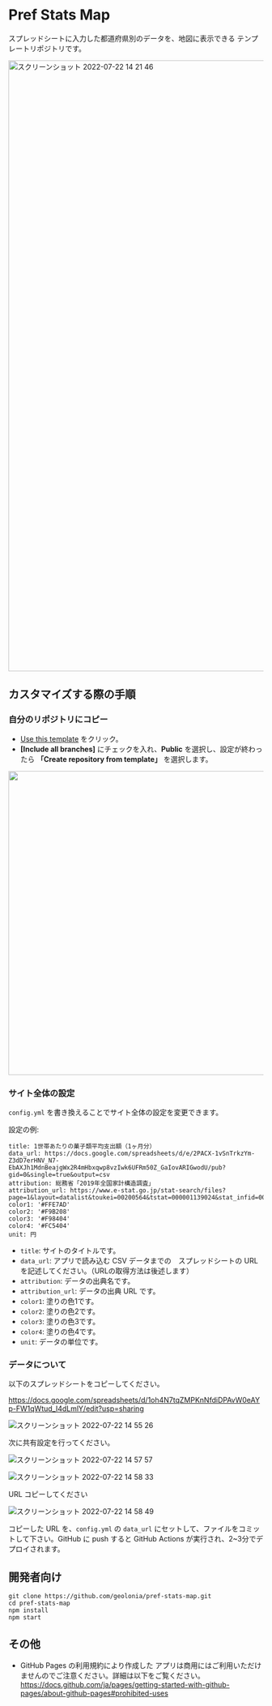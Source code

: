 # Pref Stats Map

スプレッドシートに入力した都道府県別のデータを、地図に表示できる テンプレートリポジトリです。

<img width="1206" alt="スクリーンショット 2022-07-22 14 21 46" src="https://user-images.githubusercontent.com/8760841/180374507-727d493b-5ffa-4aeb-8cd8-346068f822dc.png">


## カスタマイズする際の手順

###  自分のリポジトリにコピー

* [Use this template](https://github.com/geolonia/pref-stats-map/generate) をクリック。
* **[Include all branches]** にチェックを入れ、**Public** を選択し、設定が終わったら **「Create repository from template」** を選択します。

<img src="https://user-images.githubusercontent.com/8760841/180371014-ceecc339-b8e7-4138-aadd-2e0d71c22da7.png" width="600px" />

### サイト全体の設定

`config.yml` を書き換えることでサイト全体の設定を変更できます。

設定の例:

```
title: 1世帯あたりの菓子類平均支出額（1ヶ月分）
data_url: https://docs.google.com/spreadsheets/d/e/2PACX-1vSnTrkzYm-Z3dD7erHNV_N7-EbAXJh1MdnBeajgWx2R4mHbxqwp8vzIwk6UFRm50Z_GaIovARIGwodU/pub?gid=0&single=true&output=csv
attribution: 総務省「2019年全国家計構造調査」
attribution_url: https://www.e-stat.go.jp/stat-search/files?page=1&layout=datalist&toukei=00200564&tstat=000001139024&stat_infid=000032053504
color1: '#FFE7AD'
color2: '#F9B208'
color3: '#F98404'
color4: '#FC5404'
unit: 円
```

- `title`: サイトのタイトルです。
- `data_url`: アプリで読み込む CSV データまでの　スプレッドシートの URL を記述してください。（URLの取得方法は後述します）
- `attribution`: データの出典名です。
- `attribution_url`: データの出典 URL です。
- `color1`: 塗りの色1です。
- `color2`: 塗りの色2です。
- `color3`: 塗りの色3です。
- `color4`: 塗りの色4です。
- `unit`: データの単位です。

### データについて

以下のスプレッドシートをコピーしてください。

https://docs.google.com/spreadsheets/d/1oh4N7tqZMPKnNfdiDPAvW0eAYp-FW1qWtud_I4dLmlY/edit?usp=sharing

![スクリーンショット 2022-07-22 14 55 26](https://user-images.githubusercontent.com/8760841/180372852-5f62e3cc-4b17-4e89-85cc-7e59bac9a31e.png)

次に共有設定を行ってください。

![スクリーンショット 2022-07-22 14 57 57](https://user-images.githubusercontent.com/8760841/180373503-ac78da6c-f190-468d-8b9d-235017c000ed.png)


![スクリーンショット 2022-07-22 14 58 33](https://user-images.githubusercontent.com/8760841/180373520-f3d73aac-8701-43dc-88ac-642908333f24.png)

URL コピーしてください

![スクリーンショット 2022-07-22 14 58 49](https://user-images.githubusercontent.com/8760841/180373754-ef8444be-74ee-405a-82ed-003a707983f1.png)


コピーした URL を、`config.yml` の `data_url` にセットして、ファイルをコミットして下さい。GitHub に push すると GitHub Actions が実行され、2~3分でデプロイされます。


## 開発者向け

```
git clone https://github.com/geolonia/pref-stats-map.git
cd pref-stats-map
npm install
npm start
```

## その他

- GitHub Pages の利用規約により作成した アプリは商用にはご利用いただけませんのでご注意ください。詳細は以下をご覧ください。
https://docs.github.com/ja/pages/getting-started-with-github-pages/about-github-pages#prohibited-uses
